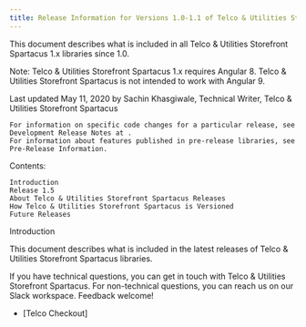```yaml
---
title: Release Information for Versions 1.0-1.1 of Telco & Utilities Storefront Spartacus Libraries
---
```


This document describes what is included in all Telco & Utilities Storefront Spartacus 1.x libraries since 1.0.

Note: Telco & Utilities Storefront Spartacus 1.x requires Angular 8. Telco & Utilities Storefront Spartacus is not intended to work with Angular 9.

Last updated May 11, 2020 by Sachin Khasgiwale, Technical Writer, Telco & Utilities Storefront Spartacus

    For information on specific code changes for a particular release, see Development Release Notes at .
    For information about features published in pre-release libraries, see Pre-Release Information.

Contents:

    Introduction
    Release 1.5
    About Telco & Utilities Storefront Spartacus Releases
    How Telco & Utilities Storefront Spartacus is Versioned
    Future Releases

Introduction

This document describes what is included in the latest releases of Telco & Utilities Storefront Spartacus libraries.

If you have technical questions, you can get in touch with Telco & Utilities Storefront Spartacus. For non-technical questions, you can reach us on our Slack workspace. Feedback welcome!

- [Telco Checkout]
